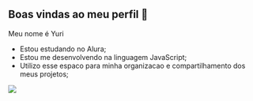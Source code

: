 ## Boas vindas ao meu perfil 👋

Meu nome é Yuri

- Estou estudando no Alura;
- Estou me desenvolvendo na linguagem JavaScript;
- Utilizo esse espaco para minha organizacao e compartilhamento dos meus projetos;

![](https://tenor.com/pt-BR/view/skeletor-laughs-in-evil-laughing-myah-myaah-dasmemeistgut-gif-5356566587527840753)
